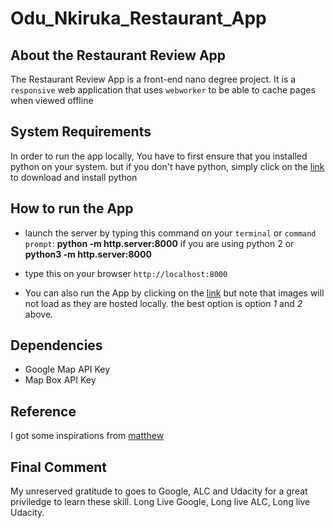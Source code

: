 # Odu_Nkiruka_Restaurant_App

## About the Restaurant Review App
The Restaurant Review App is a front-end nano degree project. It is a  `responsive` web application that uses `webworker` to be able to cache pages when viewed offline

## System Requirements
In order to run the app locally, 
You have to first ensure that you installed python on your system. but if you don't have python, simply click on the [link](https://www.python.org/downloads/) to download and install python

## How to run the App
- launch the server by typing this command  on your `terminal` or `command prompt`: **python -m http.server:8000** if you are using python 2 or **python3 -m http.server:8000**
- type this on your browser `http://localhost:8000`

- You can also run the App by clicking on the [link](https://write2nk.github.io/Odu_Nkiruka_Restaurant_App/.) but note that images will not load as they are hosted locally. the best option is option *1* and *2* above.

## Dependencies 
- Google Map API Key
- Map Box API Key

## Reference
I got some inspirations from [matthew](https://matthewcranford.com/restaurant-reviews-app-walkthrough-part-1-map-api/)

## Final Comment
My unreserved gratitude to goes to Google, ALC and Udacity for a great priviledge to learn these skill. Long Live Google, Long live ALC, Long live Udacity.
